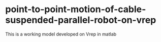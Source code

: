 # point-to-point-motion-of-cable-suspended-parallel-robot-on-vrep

This is a working model developed on Vrep in matlab
